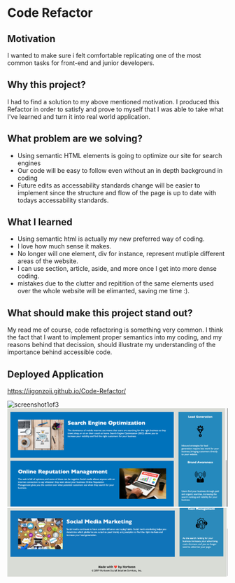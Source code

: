  # Code Refactor

## Motivation
I wanted to make sure i felt comfortable replicating one of the most common tasks for front-end and junior developers. 

## Why this project?
I had to find a solution to my above mentioned motivation. I produced this Refactor in order to satisfy and prove to myself that I was able to take what I've learned and turn it into real world application.

## What problem are we solving?
* Using semantic HTML elements is going to optimize our site for search engines
* Our code will be easy to follow even without an in depth background in coding
* Future edits as accessability standards change will be easier to implement since the structure and flow of the page is up to date with todays accessability standards.

## What I learned
* Using semantic html is actually my new preferred way of coding. 
* I love how much sense it makes.
* No longer will one element, div for instance, represent mutliple different areas of the website. 
* I can use section, article, aside, and more once I get into more dense coding.
* mistakes due to the clutter and repitition of the same elements used over the whole website will be elimanted, saving me time :).

## What should make this project stand out?
My read me of course, code refactoring is something very common. I think the fact that I want to implement proper semantics into my coding, and my reasons behind that decission, should illustrate my understanding of the importance behind accessible code.

## Deployed Application
https://iigonzoii.github.io/Code-Refactor/
<p>
  <img alt="screenshot1of3" src="./assets/images/horizeon1of3.jpg"> <img alt="screenshot2of3" src="./assets/images/horizeon2of3.jpg"><img alt="screenshot3of3" src="./assets/images/horizeon3of3.jpg"><img>   
</p>
